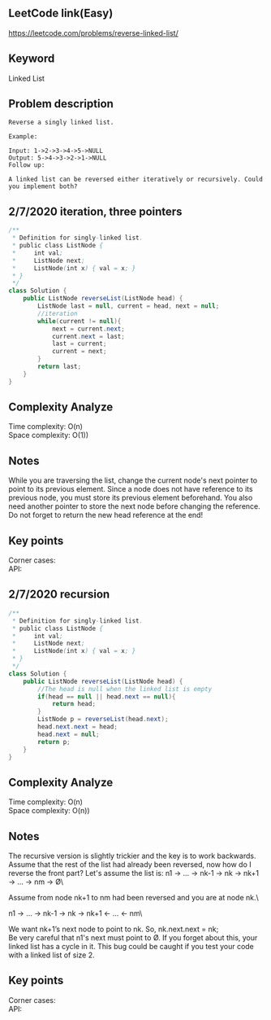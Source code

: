 ## LeetCode link(Easy)
https://leetcode.com/problems/reverse-linked-list/

## Keyword
Linked List

## Problem description
```
Reverse a singly linked list.

Example:

Input: 1->2->3->4->5->NULL
Output: 5->4->3->2->1->NULL
Follow up:

A linked list can be reversed either iteratively or recursively. Could you implement both?
```
## 2/7/2020 iteration, three pointers

```java
/**
 * Definition for singly-linked list.
 * public class ListNode {
 *     int val;
 *     ListNode next;
 *     ListNode(int x) { val = x; }
 * }
 */
class Solution {
    public ListNode reverseList(ListNode head) {
        ListNode last = null, current = head, next = null;
        //iteration
        while(current != null){
            next = current.next;
            current.next = last;
            last = current;
            current = next;
        }
        return last;
    }
}
```

## Complexity Analyze
Time complexity: O(n)\
Space complexity: O(1))

## Notes
While you are traversing the list, change the current node's next pointer to point to its previous element. Since a node does not have reference to its previous node, you must store its previous element beforehand. You also need another pointer to store the next node before changing the reference. Do not forget to return the new head reference at the end!

## Key points
Corner cases: \
API: 

## 2/7/2020 recursion

```java
/**
 * Definition for singly-linked list.
 * public class ListNode {
 *     int val;
 *     ListNode next;
 *     ListNode(int x) { val = x; }
 * }
 */
class Solution {
    public ListNode reverseList(ListNode head) {
        //The head is null when the linked list is empty
        if(head == null || head.next == null){
            return head;
        }
        ListNode p = reverseList(head.next);
        head.next.next = head;
        head.next = null;
        return p;
    }
}
```

## Complexity Analyze
Time complexity: O(n)\
Space complexity: O(n))

## Notes
The recursive version is slightly trickier and the key is to work backwards. Assume that the rest of the list had already been reversed, now how do I reverse the front part? Let's assume the list is: n1 → … → nk-1 → nk → nk+1 → … → nm → Ø\

Assume from node nk+1 to nm had been reversed and you are at node nk.\

n1 → … → nk-1 → nk → nk+1 ← … ← nm\

We want nk+1’s next node to point to nk. So, nk.next.next = nk;\
Be very careful that n1's next must point to Ø. If you forget about this, your linked list has a cycle in it. This bug could be caught if you test your code with a linked list of size 2.

## Key points
Corner cases: \
API: 